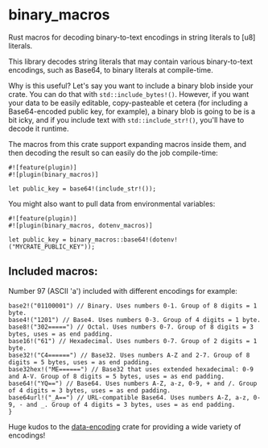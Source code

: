 # binary_macros
Rust macros for decoding binary-to-text encodings in string literals to [u8] literals.

This library decodes string literals that may contain various binary-to-text encodings, such as Base64, to binary literals at compile-time.

Why is this useful? Let's say you want to include a binary blob inside your crate. You can do that with `std::include_bytes!()`.
However, if you want your data to be easily editable, copy-pasteable et cetera (for including a Base64-encoded public key, for example),
a binary blob is going to be is a bit icky, and if you include text with `std::include_str!()`, you'll have to decode it runtime.

The macros from this crate support expanding macros inside them, and then decoding the result so can easily do the job compile-time:

```
#![feature(plugin)]
#![plugin(binary_macros)]

let public_key = base64!(include_str!());
``` 

You might also want to pull data from environmental variables:

```
#![feature(plugin)]
#![plugin(binary_macros, dotenv_macros)]

let public_key = binary_macros::base64!(dotenv!("MYCRATE_PUBLIC_KEY"));
``` 

## Included macros:
Number 97 (ASCII 'a') included with different encodings for example:
```
base2!("01100001") // Binary. Uses numbers 0-1. Group of 8 digits = 1 byte.
base4!("1201") // Base4. Uses numbers 0-3. Group of 4 digits = 1 byte.
base8!("302=====") // Octal. Uses numbers 0-7. Group of 8 digits = 3 bytes, uses = as end padding.
base16!("61") // Hexadecimal. Uses numbers 0-7. Group of 2 digits = 1 byte.
base32!("C4======") // Base32. Uses numbers A-Z and 2-7. Group of 8 digits = 5 bytes, uses = as end padding.
base32hex!("ME======") // Base32 that uses extended hexadecimal: 0-9 and A-V. Group of 8 digits = 5 bytes, uses = as end padding.
base64!("YQ==") // Base64. Uses numbers A-Z, a-z, 0-9, + and /. Group of 4 digits = 3 bytes, uses = as end padding.
base64url!("_A==") // URL-compatible Base64. Uses numbers A-Z, a-z, 0-9, - and _. Group of 4 digits = 3 bytes, uses = as end padding.
}
```


Huge kudos to the [data-encoding](https://github.com/ia0/data-encoding) crate for providing a wide variety of encodings!
